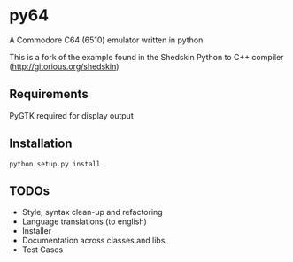 # py64
A Commodore C64 (6510) emulator written in python

This is a fork of the example found in the Shedskin Python to C++ compiler (http://gitorious.org/shedskin)

Requirements
------------
PyGTK required for display output

Installation
-----------
```
python setup.py install
```

TODOs
-----
* Style, syntax clean-up and refactoring
* Language translations (to english)
* Installer 
* Documentation across classes and libs
* Test Cases
